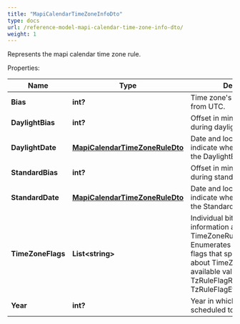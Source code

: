 ```yaml
---
title: "MapiCalendarTimeZoneInfoDto"
type: docs
url: /reference-model-mapi-calendar-time-zone-info-dto/
weight: 1
---
```

Represents the mapi calendar time zone rule.             

Properties:

Name | Type | Description | Notes
---- | ---- | ----------- | -----
**Bias** | **int?** | Time zone&#39;s offset in minutes from UTC.              | 
**DaylightBias** | **int?** | Offset in minutes from lBias during daylight saving time.              | 
**DaylightDate** | [**MapiCalendarTimeZoneRuleDto**](/email/reference-model-mapi-calendar-time-zone-rule-dto/) | Date and local time that indicate when to begin using the DaylightBias.              | [optional] 
**StandardBias** | **int?** | Offset in minutes from lBias during standard time.              | 
**StandardDate** | [**MapiCalendarTimeZoneRuleDto**](/email/reference-model-mapi-calendar-time-zone-rule-dto/) | Date and local time that indicate when to begin using the StandardBias.              | [optional] 
**TimeZoneFlags** | **List&lt;string&gt;** | Individual bit flags that specify information about this TimeZoneRule.              Items: Enumerates the individual bit flags that specify information about TimeZoneRule. Enum, available values: TzRuleFlagRecurCurrentTzReg, TzRuleFlagEffectiveTzReg | [optional] 
**Year** | **int?** | Year in which this rule is scheduled to take effect.              | 


